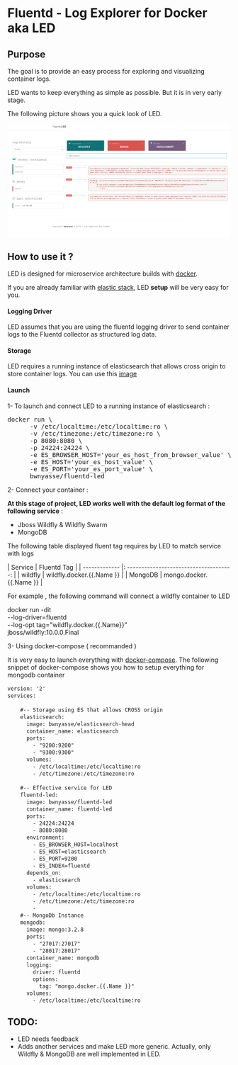 # Fluentd - Log Explorer for Docker aka  **LED**

## Purpose

The goal is to provide an easy process for exploring and visualizing container logs.

LED wants to keep everything as simple as possible. But it is in very early stage.

The following picture shows you a quick look of LED.

![](current_4.png?raw=true)

## How to use it ?

LED is designed for microservice architecture builds with [docker](https://www.docker.com/).

If you are already familiar with [elastic stack](https://www.elastic.co/fr/webinars/introduction-elk-stack),
LED **setup** will be very easy for you.

#### Logging Driver

LED assumes that you are using the fluentd logging driver to send container logs to the Fluentd collector as structured log data.

#### Storage

LED requires a running instance of elasticsearch that allows cross origin to store container logs. You can use this [image](https://hub.docker.com/r/bwnyasse/elasticsearch-head/)

#### Launch

1- To launch and connect LED to a running instance of elasticsearch :

<pre>
docker run \
      -v /etc/localtime:/etc/localtime:ro \
      -v /etc/timezone:/etc/timezone:ro \
      -p 8080:8080 \
      -p 24224:24224 \
      -e ES_BROWSER_HOST='your_es_host_from_browser_value' \
      -e ES_HOST='your_es_host_value' \
      -e ES_PORT='your_es_port_value' \
      bwnyasse/fluentd-led
</pre>

2- Connect your container :

**At this stage of project, LED works well with the default log format of the following service** :

  - Jboss Wildfly & Wildfly Swarm
  - MongoDB

The following table displayed fluent tag requires by LED to match service with logs

| Service       |            Fluentd Tag                  |
| ------------- |: -------------------------------------: |
| wildfly       |        wildfly.docker.{{.Name }}        |
| MongoDB       |        mongo.docker.{{.Name }}          |

For example , the following command will connect a wildfly container to LED

  docker run -dit \
      --log-driver=fluentd \
      --log-opt tag="wildfly.docker.{{.Name}}" \
      jboss/wildfly:10.0.0.Final

3- Using docker-compose ( recommanded )

It is very easy to launch everything with [docker-compose](https://docs.docker.com/compose/). The following snippet of docker-compose  shows you how to setup everything for mongodb container 

    version: '2'
    services:

        #-- Storage using ES that allows CROSS origin
        elasticsearch:
          image: bwnyasse/elasticsearch-head
          container_name: elasticsearch
          ports:
            - "9200:9200"
            - "9300:9300"
          volumes:
            - /etc/localtime:/etc/localtime:ro
            - /etc/timezone:/etc/timezone:ro

        #-- Effective service for LED
        fluentd-led:
          image: bwnyasse/fluentd-led
          container_name: fluentd-led
          ports:
            - 24224:24224
            - 8080:8080
          environment:
            - ES_BROWSER_HOST=localhost
            - ES_HOST=elasticsearch
            - ES_PORT=9200
            - ES_INDEX=fluentd
          depends_on:
            - elasticsearch
          volumes:
            - /etc/localtime:/etc/localtime:ro
            - /etc/timezone:/etc/timezone:ro
            -
        #-- MongoDb Instance
        mongodb:
          image: mongo:3.2.8
          ports:
            - "27017:27017"
            - "28017:28017"
          container_name: mongodb
          logging:
            driver: fluentd
            options:
              tag: "mongo.docker.{{.Name }}"
          volumes:
            - /etc/localtime:/etc/localtime:ro


## TODO:

- LED needs feedback
- Adds another services and make LED more generic. Actually, only Wildfly & MongoDB are well implemented in LED.
